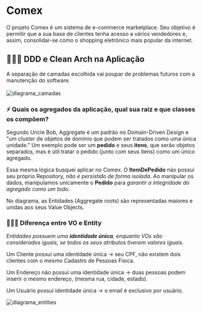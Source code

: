 # Comex

O projeto Comex é um sistema de e-commerce marketplace. Seu objetivo é permitir que a sua base de clientes tenha acesso
a vários vendedores e, assim, consolidar-se como o shopping eletrônico mais popular da internet.
<br>

## 👩🏼‍💻 DDD e Clean Arch na Aplicação
A separação de camadas escolhida vai poupar de problemas futuros com a manutenção do software.
<br>
<br>
![diagrama_camadas](https://user-images.githubusercontent.com/52979585/176940825-b37634de-49ee-44d5-a929-a441fe65a8ed.png) 


### ⚡ Quais os agregados da aplicação, qual sua raiz e que classes os compõem?
Segundo Uncle Bob, Aggregate é um padrão no Domain-Driven Design e "um cluster de objetos de domínio que podem ser tratados como uma única unidade."
Um exemplo pode ser um **pedido** e seus **itens**, que serão objetos separados, mas é útil tratar o pedido (junto com seus itens) como um único agregado.

Essa mesma lógica busquei aplicar no Comex. O **ItemDePedido** não possui seu próprio Repository, *não é persistido de forma isolada*. 
Ao manipular os dados, manipulamos unicamente o **Pedido** para *garantir a integridade do agregado como um todo.*

No diagrama, as Entidades (Aggregate roots) são representadas maiores e unidas aos seus Value Objects. 

### 🕵🏼‍♀️ Diferença entre VO e Entity
*Entidades possuem uma **identidade única**, enquanto VOs são considerados iguais, se todos os seus atributos tiverem valores iguais.*

Um Cliente possui uma identidade única -> seu CPF, não existem dois clientes com o mesmo Cadastro de Pessoas Física.

Um Endereço não possui uma identidade única -> duas pessoas podem inserir o mesmo endereço, (mesma rua, cidade, estado).

Um Usuário possui identidade única -> o email é exclusivo por usuário.

![diagrama_entities](https://user-images.githubusercontent.com/52979585/176941973-a02fd639-e156-4377-9c1c-ce4fd5f3789b.png)
